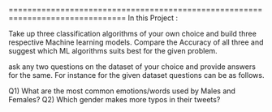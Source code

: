 ===============================================================================
In this Project :

Take up three classification algorithms of your own choice and 
build three respective Machine learning models. 
Compare the Accuracy of all three 
and suggest which ML algorithms suits best for the given problem.

ask any two questions on the dataset of your choice and 
provide answers for the same. 
For instance for the given dataset questions can be as follows.

Q1) What are the most common emotions/words used by Males and Females?
Q2) Which gender makes more typos in their tweets?

